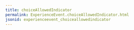 ```yaml
---
title: choiceAllowedIndicator
permalink: ExperienceEvent.choiceAllowedIndicator.html
jsonid: experienceevent_choiceallowedindicator
---
```

